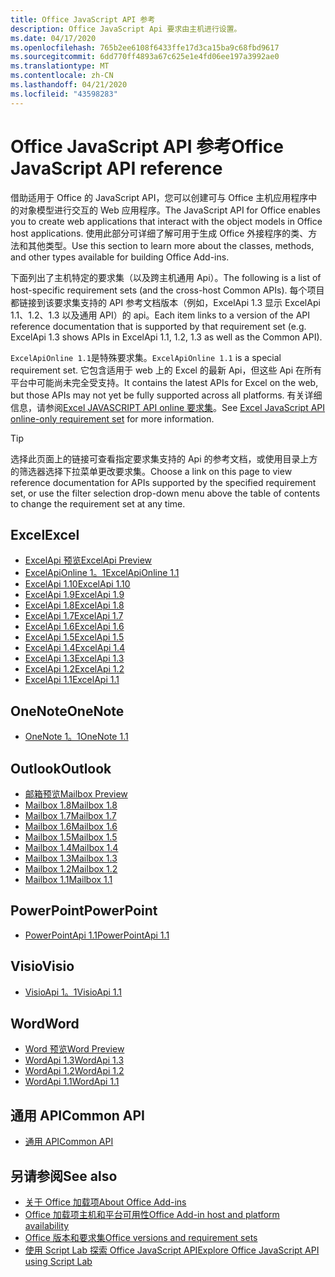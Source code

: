 ```yaml
---
title: Office JavaScript API 参考
description: Office JavaScript Api 要求由主机进行设置。
ms.date: 04/17/2020
ms.openlocfilehash: 765b2ee6108f6433ffe17d3ca15ba9c68fbd9617
ms.sourcegitcommit: 6dd770ff4893a67c625e1e4fd06ee197a3992ae0
ms.translationtype: MT
ms.contentlocale: zh-CN
ms.lasthandoff: 04/21/2020
ms.locfileid: "43598283"
---
```

# <a name="office-javascript-api-reference"></a><span data-ttu-id="8609d-103">Office JavaScript API 参考</span><span class="sxs-lookup"><span data-stu-id="8609d-103">Office JavaScript API reference</span></span>

<span data-ttu-id="8609d-104">借助适用于 Office 的 JavaScript API，您可以创建可与 Office 主机应用程序中的对象模型进行交互的 Web 应用程序。</span><span class="sxs-lookup"><span data-stu-id="8609d-104">The JavaScript API for Office enables you to create web applications that interact with the object models in Office host applications.</span></span> <span data-ttu-id="8609d-105">使用此部分可详细了解可用于生成 Office 外接程序的类、方法和其他类型。</span><span class="sxs-lookup"><span data-stu-id="8609d-105">Use this section to learn more about the classes, methods, and other types available for building Office Add-ins.</span></span>

<span data-ttu-id="8609d-106">下面列出了主机特定的要求集（以及跨主机通用 Api）。</span><span class="sxs-lookup"><span data-stu-id="8609d-106">The following is a list of host-specific requirement sets (and the cross-host Common APIs).</span></span> <span data-ttu-id="8609d-107">每个项目都链接到该要求集支持的 API 参考文档版本（例如，ExcelApi 1.3 显示 ExcelApi 1.1、1.2、1.3 以及通用 API）的 api。</span><span class="sxs-lookup"><span data-stu-id="8609d-107">Each item links to a version of the API reference documentation that is supported by that requirement set (e.g. ExcelApi 1.3 shows APIs in ExcelApi 1.1, 1.2, 1.3 as well as the Common API).</span></span>

<span data-ttu-id="8609d-108">`ExcelApiOnline 1.1`是特殊要求集。</span><span class="sxs-lookup"><span data-stu-id="8609d-108">`ExcelApiOnline 1.1` is a special requirement set.</span></span> <span data-ttu-id="8609d-109">它包含适用于 web 上的 Excel 的最新 Api，但这些 Api 在所有平台中可能尚未完全受支持。</span><span class="sxs-lookup"><span data-stu-id="8609d-109">It contains the latest APIs for Excel on the web, but those APIs may not yet be fully supported across all platforms.</span></span> <span data-ttu-id="8609d-110">有关详细信息，请参阅[Excel JAVASCRIPT API online 要求集](/office/dev/add-ins/reference/requirement-sets/excel-api-online-requirement-set)。</span><span class="sxs-lookup"><span data-stu-id="8609d-110">See [Excel JavaScript API online-only requirement set](/office/dev/add-ins/reference/requirement-sets/excel-api-online-requirement-set) for more information.</span></span>

> [!TIP]
> <span data-ttu-id="8609d-111">选择此页面上的链接可查看指定要求集支持的 Api 的参考文档，或使用目录上方的筛选器选择下拉菜单更改要求集。</span><span class="sxs-lookup"><span data-stu-id="8609d-111">Choose a link on this page to view reference documentation for APIs supported by the specified requirement set, or use the filter selection drop-down menu above the table of contents to change the requirement set at any time.</span></span>

## <a name="excel"></a><span data-ttu-id="8609d-112">Excel</span><span class="sxs-lookup"><span data-stu-id="8609d-112">Excel</span></span>

- [<span data-ttu-id="8609d-113">ExcelApi 预览</span><span class="sxs-lookup"><span data-stu-id="8609d-113">ExcelApi Preview</span></span>](/javascript/api/excel?view=excel-js-preview)
- [<span data-ttu-id="8609d-114">ExcelApiOnline 1。1</span><span class="sxs-lookup"><span data-stu-id="8609d-114">ExcelApiOnline 1.1</span></span>](/javascript/api/excel?view=excel-js-online)
- [<span data-ttu-id="8609d-115">ExcelApi 1.10</span><span class="sxs-lookup"><span data-stu-id="8609d-115">ExcelApi 1.10</span></span>](/javascript/api/excel?view=excel-js-1.10)
- [<span data-ttu-id="8609d-116">ExcelApi 1.9</span><span class="sxs-lookup"><span data-stu-id="8609d-116">ExcelApi 1.9</span></span>](/javascript/api/excel?view=excel-js-1.9)
- [<span data-ttu-id="8609d-117">ExcelApi 1.8</span><span class="sxs-lookup"><span data-stu-id="8609d-117">ExcelApi 1.8</span></span>](/javascript/api/excel?view=excel-js-1.8)
- [<span data-ttu-id="8609d-118">ExcelApi 1.7</span><span class="sxs-lookup"><span data-stu-id="8609d-118">ExcelApi 1.7</span></span>](/javascript/api/excel?view=excel-js-1.7)
- [<span data-ttu-id="8609d-119">ExcelApi 1.6</span><span class="sxs-lookup"><span data-stu-id="8609d-119">ExcelApi 1.6</span></span>](/javascript/api/excel?view=excel-js-1.6)
- [<span data-ttu-id="8609d-120">ExcelApi 1.5</span><span class="sxs-lookup"><span data-stu-id="8609d-120">ExcelApi 1.5</span></span>](/javascript/api/excel?view=excel-js-1.5)
- [<span data-ttu-id="8609d-121">ExcelApi 1.4</span><span class="sxs-lookup"><span data-stu-id="8609d-121">ExcelApi 1.4</span></span>](/javascript/api/excel?view=excel-js-1.4)
- [<span data-ttu-id="8609d-122">ExcelApi 1.3</span><span class="sxs-lookup"><span data-stu-id="8609d-122">ExcelApi 1.3</span></span>](/javascript/api/excel?view=excel-js-1.3)
- [<span data-ttu-id="8609d-123">ExcelApi 1.2</span><span class="sxs-lookup"><span data-stu-id="8609d-123">ExcelApi 1.2</span></span>](/javascript/api/excel?view=excel-js-1.2)
- [<span data-ttu-id="8609d-124">ExcelApi 1.1</span><span class="sxs-lookup"><span data-stu-id="8609d-124">ExcelApi 1.1</span></span>](/javascript/api/excel?view=excel-js-1.1)

## <a name="onenote"></a><span data-ttu-id="8609d-125">OneNote</span><span class="sxs-lookup"><span data-stu-id="8609d-125">OneNote</span></span>

- [<span data-ttu-id="8609d-126">OneNote 1。1</span><span class="sxs-lookup"><span data-stu-id="8609d-126">OneNote 1.1</span></span>](/javascript/api/onenote?view=onenote-js-1.1)

## <a name="outlook"></a><span data-ttu-id="8609d-127">Outlook</span><span class="sxs-lookup"><span data-stu-id="8609d-127">Outlook</span></span>

- [<span data-ttu-id="8609d-128">邮箱预览</span><span class="sxs-lookup"><span data-stu-id="8609d-128">Mailbox Preview</span></span>](/javascript/api/outlook?view=outlook-js-preview)
- [<span data-ttu-id="8609d-129">Mailbox 1.8</span><span class="sxs-lookup"><span data-stu-id="8609d-129">Mailbox 1.8</span></span>](/javascript/api/outlook?view=outlook-js-1.8)
- [<span data-ttu-id="8609d-130">Mailbox 1.7</span><span class="sxs-lookup"><span data-stu-id="8609d-130">Mailbox 1.7</span></span>](/javascript/api/outlook?view=outlook-js-1.7)
- [<span data-ttu-id="8609d-131">Mailbox 1.6</span><span class="sxs-lookup"><span data-stu-id="8609d-131">Mailbox 1.6</span></span>](/javascript/api/outlook?view=outlook-js-1.6)
- [<span data-ttu-id="8609d-132">Mailbox 1.5</span><span class="sxs-lookup"><span data-stu-id="8609d-132">Mailbox 1.5</span></span>](/javascript/api/outlook?view=outlook-js-1.5)
- [<span data-ttu-id="8609d-133">Mailbox 1.4</span><span class="sxs-lookup"><span data-stu-id="8609d-133">Mailbox 1.4</span></span>](/javascript/api/outlook?view=outlook-js-1.4)
- [<span data-ttu-id="8609d-134">Mailbox 1.3</span><span class="sxs-lookup"><span data-stu-id="8609d-134">Mailbox 1.3</span></span>](/javascript/api/outlook?view=outlook-js-1.3)
- [<span data-ttu-id="8609d-135">Mailbox 1.2</span><span class="sxs-lookup"><span data-stu-id="8609d-135">Mailbox 1.2</span></span>](/javascript/api/outlook?view=outlook-js-1.2)
- [<span data-ttu-id="8609d-136">Mailbox 1.1</span><span class="sxs-lookup"><span data-stu-id="8609d-136">Mailbox 1.1</span></span>](/javascript/api/outlook?view=outlook-js-1.1)

## <a name="powerpoint"></a><span data-ttu-id="8609d-137">PowerPoint</span><span class="sxs-lookup"><span data-stu-id="8609d-137">PowerPoint</span></span>

- [<span data-ttu-id="8609d-138">PowerPointApi 1.1</span><span class="sxs-lookup"><span data-stu-id="8609d-138">PowerPointApi 1.1</span></span>](/javascript/api/powerpoint?view=powerpoint-js-1.1)

## <a name="visio"></a><span data-ttu-id="8609d-139">Visio</span><span class="sxs-lookup"><span data-stu-id="8609d-139">Visio</span></span>

- [<span data-ttu-id="8609d-140">VisioApi 1。1</span><span class="sxs-lookup"><span data-stu-id="8609d-140">VisioApi 1.1</span></span>](/javascript/api/visio?view=visio-js-1.1)

## <a name="word"></a><span data-ttu-id="8609d-141">Word</span><span class="sxs-lookup"><span data-stu-id="8609d-141">Word</span></span>

- [<span data-ttu-id="8609d-142">Word 预览</span><span class="sxs-lookup"><span data-stu-id="8609d-142">Word Preview</span></span>](/javascript/api/word?view=word-js-preview)
- [<span data-ttu-id="8609d-143">WordApi 1.3</span><span class="sxs-lookup"><span data-stu-id="8609d-143">WordApi 1.3</span></span>](/javascript/api/word?view=word-js-1.3)
- [<span data-ttu-id="8609d-144">WordApi 1.2</span><span class="sxs-lookup"><span data-stu-id="8609d-144">WordApi 1.2</span></span>](/javascript/api/word?view=word-js-1.2)
- [<span data-ttu-id="8609d-145">WordApi 1.1</span><span class="sxs-lookup"><span data-stu-id="8609d-145">WordApi 1.1</span></span>](/javascript/api/word?view=word-js-1.1)

## <a name="common-api"></a><span data-ttu-id="8609d-146">通用 API</span><span class="sxs-lookup"><span data-stu-id="8609d-146">Common API</span></span>

- [<span data-ttu-id="8609d-147">通用 API</span><span class="sxs-lookup"><span data-stu-id="8609d-147">Common API</span></span>](/javascript/api/office?view=common-js)

## <a name="see-also"></a><span data-ttu-id="8609d-148">另请参阅</span><span class="sxs-lookup"><span data-stu-id="8609d-148">See also</span></span>

- [<span data-ttu-id="8609d-149">关于 Office 加载项</span><span class="sxs-lookup"><span data-stu-id="8609d-149">About Office Add-ins</span></span>](/office/dev/add-ins/overview)
- [<span data-ttu-id="8609d-150">Office 加载项主机和平台可用性</span><span class="sxs-lookup"><span data-stu-id="8609d-150">Office Add-in host and platform availability</span></span>](/office/dev/add-ins/overview/office-add-in-availability)
- [<span data-ttu-id="8609d-151">Office 版本和要求集</span><span class="sxs-lookup"><span data-stu-id="8609d-151">Office versions and requirement sets</span></span>](/office/dev/add-ins/develop/office-versions-and-requirement-sets)
- [<span data-ttu-id="8609d-152">使用 Script Lab 探索 Office JavaScript API</span><span class="sxs-lookup"><span data-stu-id="8609d-152">Explore Office JavaScript API using Script Lab</span></span>](/office/dev/add-ins/overview/explore-with-script-lab)

